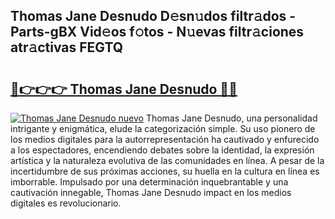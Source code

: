 ## Thomas Jane Desnudo D𝚎sn𝚞dos filtr𝚊dos - Parts-gBX Vid𝚎os f𝚘tos - N𝚞evas filtr𝚊ciones atr𝚊ctivas FEGTQ

# <h2><a href="http://mbcsemb.tromn.icu/?c=Thomas+Jane+Desnudo">🔗👉👉👉 Thomas Jane Desnudo 🔗🔗</a></h2>

[![Thomas Jane Desnudo nuevo](https://i.imgur.com/pEAQMta.gif)](http://mbcsemb.tromn.icu/?c=Thomas+Jane+Desnudo)
Thomas Jane Desnudo, una personalidad intrigante y enigmática, elude la categorización simple. Su uso pionero de los medios digitales para la autorrepresentación ha cautivado y enfurecido a los espectadores, encendiendo debates sobre la identidad, la expresión artística y la naturaleza evolutiva de las comunidades en línea. A pesar de la incertidumbre de sus próximas acciones, su huella en la cultura en línea es imborrable. Impulsado por una determinación inquebrantable y una cautivación innegable, Thomas Jane Desnudo impact en los medios digitales es revolucionario.
